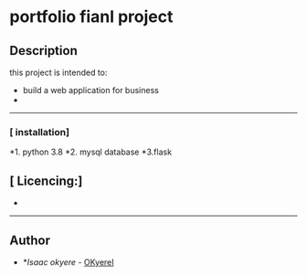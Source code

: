 # portfolio fianl project

## Description
this project is intended to:

* build a web application for business
*
---

### [ installation]
*1. python 3.8
*2. mysql database
*3.flask

## [ Licencing:]
* 


---

## Author
* **Isaac okyere* - [OKyereI](https://github.com/OkyereI)